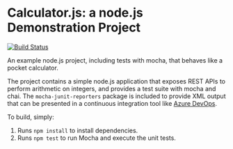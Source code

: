Calculator.js: a node.js Demonstration Project
==============================================
[![Build Status](https://dev.azure.com/robertvivar/calculator/_apis/build/status/rvivarv.calculator?branchName=master)](https://dev.azure.com/robertvivar/calculator/_build/latest?definitionId=3&branchName=master)

An example node.js project, including tests with mocha, that behaves like
a pocket calculator.

The project contains a simple node.js application that exposes REST APIs
to perform arithmetic on integers, and provides a test suite with mocha
and chai.  The `mocha-junit-reporters` package is included to provide XML
output that can be presented in a continuous integration tool like
[Azure DevOps](https://azure.com/devops).

To build, simply:

1. Runs `npm install` to install dependencies.
2. Runs `npm test` to run Mocha and execute the unit tests.

